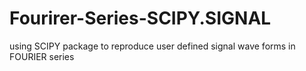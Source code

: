 # Fourirer-Series-SCIPY.SIGNAL
using SCIPY package to reproduce user defined signal wave forms in FOURIER series
